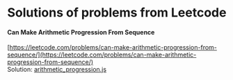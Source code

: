 # Solutions of problems from Leetcode

#### Can Make Arithmetic Progression From Sequence
[https://leetcode.com/problems/can-make-arithmetic-progression-from-sequence/](https://leetcode.com/problems/can-make-arithmetic-progression-from-sequence/)
<br>Solution: [arithmetic_progression.js](https://github.com/aleasper/leetcode-solutions/blob/master/arithmetic_progression.js)
